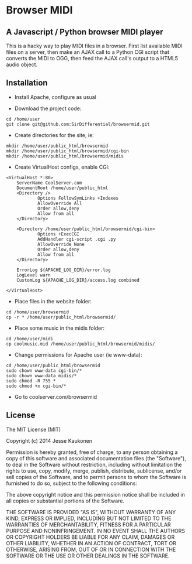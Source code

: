 # Browser MIDI
## A Javascript / Python browser MIDI player

This is a hacky way to play MIDI files in a browser. First list available MIDI files on a server, then make an AJAX call to a Python CGI script that converts the MIDI to OGG, then feed the AJAX call's output to a HTML5 audio object.

## Installation

* Install Apache, configure as usual

* Download the project code:

```
cd /home/user
git clone git@github.com:SirDifferential/browsermid.git
```

* Create directories for the site, ie:

```
mkdir /home/user/public_html/browsermid
mkdir /home/user/public_html/browsermid/cgi-bin
mkdir /home/user/public_html/browsermid/midis
``` 

* Create VirtualHost configs, enable CGI:

```
<VirtualHost *:80>
    ServerName CoolServer.com
    DocumentRoot /home/user/public_html
    <Directory />
            Options FollowSymLinks +Indexes
            AllowOverride All
            Order allow,deny
            Allow from all
    </Directory>

    <Directory /home/user/public_html/browsermid/cgi-bin>
            Options +ExecCGI
            AddHandler cgi-script .cgi .py
            AllowOverride None
            Order allow,deny
            Allow from all
    </Directory>

    ErrorLog ${APACHE_LOG_DIR}/error.log
    LogLevel warn
    CustomLog ${APACHE_LOG_DIR}/access.log combined

</VirtualHost>
```

* Place files in the website folder:

```
cd /home/user/browsermid
cp -r * /home/user/public_html/browsermid/
```

* Place some music in the midis folder:

```
cd /home/user/midi
cp coolmusic.mid /home/user/public_html/browsermid/midis/
```

* Change permissions for Apache user (ie www-data):

```
cd /home/user/public_html/browsermid
sudo chown www-data cgi-bin/*
sudo chown www-data midis/*
sudo chmod -R 755 *
sudo chmod +x cgi-bin/*
```

* Go to coolserver.com/browsermid

## License

The MIT License (MIT)

Copyright (c) 2014 Jesse Kaukonen

Permission is hereby granted, free of charge, to any person obtaining a copy
of this software and associated documentation files (the "Software"), to deal
in the Software without restriction, including without limitation the rights
to use, copy, modify, merge, publish, distribute, sublicense, and/or sell
copies of the Software, and to permit persons to whom the Software is
furnished to do so, subject to the following conditions:

The above copyright notice and this permission notice shall be included in
all copies or substantial portions of the Software.

THE SOFTWARE IS PROVIDED "AS IS", WITHOUT WARRANTY OF ANY KIND, EXPRESS OR
IMPLIED, INCLUDING BUT NOT LIMITED TO THE WARRANTIES OF MERCHANTABILITY,
FITNESS FOR A PARTICULAR PURPOSE AND NONINFRINGEMENT. IN NO EVENT SHALL THE
AUTHORS OR COPYRIGHT HOLDERS BE LIABLE FOR ANY CLAIM, DAMAGES OR OTHER
LIABILITY, WHETHER IN AN ACTION OF CONTRACT, TORT OR OTHERWISE, ARISING FROM,
OUT OF OR IN CONNECTION WITH THE SOFTWARE OR THE USE OR OTHER DEALINGS IN
THE SOFTWARE.


